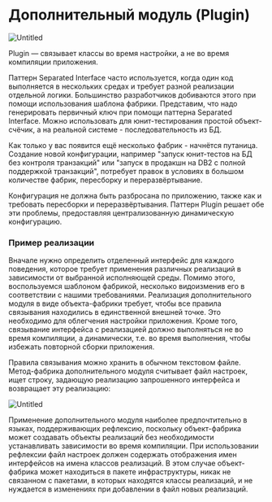 # Дополнительный модуль (Plugin)

![Untitled](%D0%94%D0%BE%D0%BF%D0%BE%D0%BB%D0%BD%D0%B8%D1%82%D0%B5%D0%BB%D1%8C%D0%BD%D1%8B%D0%B8%CC%86%20%D0%BC%D0%BE%D0%B4%D1%83%D0%BB%D1%8C%20(Plugin)%201a8c1ee7455f4a6fa9a6ae3cc933009c/Untitled.png)

Plugin — связывает классы во время настройки, а не во время компиляции приложения.

Паттерн Separated Interface часто используется, когда один код выполняется в нескольких средах и требует разной реализации отдельной логики. Большинство разработчиков добиваются этого при помощи использования шаблона фабрики. Представим, что надо генерировать первичный ключ при помощи паттерна Separated Interface. Можно использовать для юнит-тестирования простой объект-счёчик, а на реальной системе - последовательность из БД.

Как только у вас появится ещё несколько фабрик - начнётся путаница. Создание новой конфигурации, например "запуск юнит-тестов на БД без контроля транзакций" или "запуск в продакшн на DB2 с полной поддержкой транзакций", потребует правок в условиях в большом количестве фабрик, пересборку и переразвёртывание.

Конфигурация не должна быть разбросана по приложению, также как и требовать пересборки и переразвёртывания. Паттерн Plugin решает обе эти проблемы, предоставляя централизованную динамическую конфигурацию.

### Пример реализации

Вначале нужно определить отделенный интерфейс для каждого поведения, которое требует применения различных реализаций в зависимости от выбранной исполняющей среды. Помимо этого, воспользуемся шаблоном фабрикой, несколько видоизменив его в соответствии с нашими требованиями. Реализация дополнительного модуля в виде объекта-фабрики требует, чтобы все правила связывания находились в единственной внешней точке. Это необходимо для облегчения настройки приложения. Кроме того, связывание интерфейса с реализацией должно выполняться не во время компиляции, а динамически, т.е. во время выполнения, чтобы избежать повторной сборки приложения.

Правила связывания можно хранить в обычном текстовом файле. Метод-фабрика дополнительного модуля считывает файл настроек, ищет строку, задающую реализацию запрошенного интерфейса и возвращает эту реализацию:

![Untitled](%D0%94%D0%BE%D0%BF%D0%BE%D0%BB%D0%BD%D0%B8%D1%82%D0%B5%D0%BB%D1%8C%D0%BD%D1%8B%D0%B8%CC%86%20%D0%BC%D0%BE%D0%B4%D1%83%D0%BB%D1%8C%20(Plugin)%201a8c1ee7455f4a6fa9a6ae3cc933009c/Untitled%201.png)

Применение дополнительного модуля наиболее предпочтительно в языках, поддерживающих рефлексию, поскольку объект-фабрика может создавать объекты реализаций без необходимости устанавливать зависимости во время компиляции. При использовании рефлексии файл настроек должен содержать отображения имен интерфейсов на имена классов реализаций. В этом случае объект-фабрика может находиться в пакете инфраструктуры, никак не связанном с пакетами, в которых находятся классы реализаций, и не нуждается в изменениях при добавлении в файл новых реализаций.